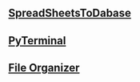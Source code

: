 ## [SpreadSheetsToDabase](https://github.com/JoaoHFerreira/SpreadSheetToDatabase)
## [PyTerminal](https://github.com/JoaoHFerreira/pyTerminal)
## [File Organizer](https://github.com/JoaoHFerreira/FileOrganizer)
